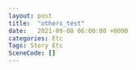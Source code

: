 ```yaml
---
layout: post
title:  "others_test"
date:   2021-09-08 06:00:00 +0000
categories: Etc
Tags: Story Etc
SceneCode: []
---
```

